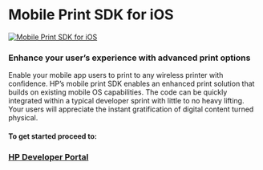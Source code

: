 # Mobile Print SDK for iOS

[![Mobile Print SDK for iOS](http://d3fep8xjnjngo0.cloudfront.net/ios/ios.headline.jpg)](https://hpdeveloper.com/mobile-print-sdk/ios-overview)

### Enhance your user’s experience with advanced print options

Enable your mobile app users to print to any wireless printer with confidence. HP’s mobile print SDK enables an enhanced print solution that builds on existing mobile OS capabilities. The code can be quickly integrated within a typical developer sprint with little to no heavy lifting. Your users will appreciate the instant gratification of digital content turned physical.

#### To get started proceed to:

### [HP Developer Portal](https://hpdeveloper.com/mobile-print-sdk/ios-overview)
